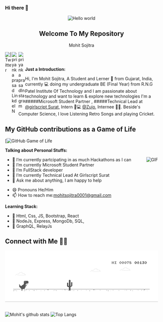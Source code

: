 ### Hi there 👋

<!--
**MohitSojitra/MohitSojitra** is a ✨ _special_ ✨ repository because its `README.md` (this file) appears on your GitHub profile.

Here are some ideas to get you started:

- 🔭 I’m currently working on ...
- 🌱 I’m currently learning ...
- 👯 I’m looking to collaborate on ...
- 🤔 I’m looking for help with ...
- 💬 Ask me about ...
- 📫 How to reach me: ...
- 😄 Pronouns: ...
- ⚡ Fun fact: ...
-->

<p align="center">
 
 
 <img src="https://iili.io/dRZE2R.png" alt="Hello world">

 
 <h2 align="center">Welcome To My Repository</h2>
 <p align="center">Mohit Sojitra </p>
</p>








<a href="https://twitter.com/mohitSojitra8">
<img align="left" alt=" | Twitter" width="22px" src="https://cdn.jsdelivr.net/npm/simple-icons@v3/icons/twitter.svg" />
</a>
<a href="https://www.linkedin.com/in/mohit-sojitra">
<img align="left" alt="priyanka prasad  LinkdeIN" width="22px" src="https://cdn.jsdelivr.net/npm/simple-icons@v3/icons/linkedin.svg" />
</a>
<a href="https://www.instagram.com/sojitra7456/">
<img align="left" alt="priyanka prasadInstagram" width="22px" src="https://cdn.jsdelivr.net/npm/simple-icons@v3/icons/instagram.svg" />
</a>


<br >
<br />

**Just a Introduction:**

Hi, I'm Mohit Sojitra, A Student and Lerner 🚀 from Gujarat, India, currently 💻 doing my undergraduate BE (Final Year) from R.N.G Patel Institute Of Technology and I am passionate about technology and want to learn & explore new technologies I'm a #####Microsoft Student Partner , #####Technical Lead at [@girlscript Surat](https://www.linkedin.com/company/girlscriptsurat/), Intern 🧑💻 [@Zujo](https://www.linkedin.com/company/zujo/), Internee 🧑💼. Beside's Computer Science, I love Listening Retro Songs and playing Cricket.


## My GitHub contributions as a Game of Life
[![GitHub Game of Life](https://iili.io/dRDAWF.png)



**Talking about Personal Stuffs:**
  
  <img align="right" alt="GIF" src="https://media.giphy.com/media/836HiJc7pgzy8iNXCn/giphy.gif" />

- 👧 I’m currently partcipating in as much Hackathons as I can 
- 🌱 I’m currently Microsoft Student Partner
- 🌱 I’m FullStack developer
- 🌱 I’m currently Technical Lead At Girlscript Surat
- 💬 Ask me about anything, I am happy to help
<!--- 👯 I’m looking to collaborate and make any tech community-->
- 😄 Pronouns He/Him
- 📫 How to reach me:mohitsojitra0001@gmail.com



**Learning Stack:**

- 🌱 Html, Css, JS, Bootstrap, React
- 🌱 NodeJs, Express, MongoDb, SQL,
- 🌱 GraphQL, RelayJs



## Connect with Me 🤝🏻




![Dino](https://raw.githubusercontent.com/praveenscience/praveenscience/master/dino.gif)



<p align="center">
 
 <h2>     </h2>

</p>

![Mohit's github stats](https://github-readme-stats.vercel.app/api?username=MohitSojitra&count_private=true&theme=tokyonight)
![Top Langs](https://github-readme-stats.vercel.app/api/top-langs/?username=MohitSojitra&theme=tokyonight)
